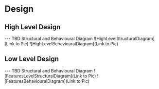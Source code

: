 # Design
## High Level Design
--- TBD Structural and Behavioural Diagram ![HighLevelStructuralDiagram](Link to Pic) ![HighLevelBehaviouralDiagram](Link to Pic)

## Low Level Design
--- TBD Structural and Behavioural Diagram ![FeaturesLevelStructuralDiagram](Link to Pic) ![FeaturesBehaviouralDiagram](Link to Pic)
